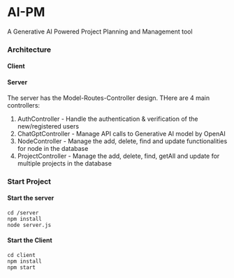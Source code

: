 # AI-PM

A Generative AI Powered Project Planning and Management tool 

### Architecture
#### Client

#### Server
The server has the Model-Routes-Controller design. 
THere are 4 main controllers:
1. AuthController - Handle the authentication & verification of the new/registered users
2. ChatGptController - Manage API calls to Generative AI model by OpenAI
3. NodeController - Manage the add, delete, find and update functionalities for node in the database
4. ProjectController - Manage the add, delete, find, getAll and update for multiple projects in the database

### Start Project
#### Start the server
```
cd /server
npm install
node server.js
```

#### Start the Client
```
cd client
npm install
npm start
```

